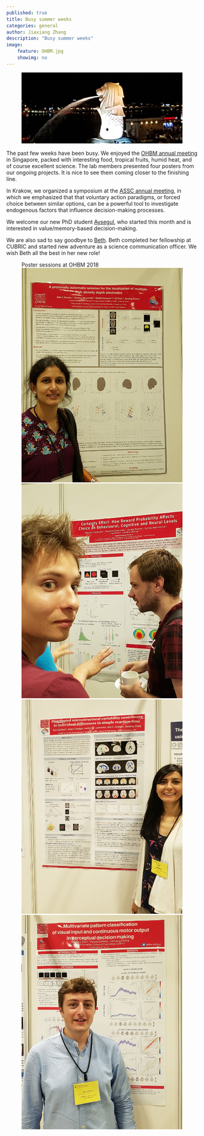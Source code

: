 ```yaml
---
published: true
title: Busy summer weeks
categories: general
author: Jiaxiang Zhang
description: "Busy summer weeks"
image:
    feature: OHBM.jpg
    showimg: no
---
```


<figure  class="center">
	<a href="/images/photo/OHBM.jpg"><img src="/images/photo/OHBM.jpg" alt=""></a>
</figure>

The past few weeks have been busy. We enjoyed the [OHBM annual meeting](https://www.humanbrainmapping.org/i4a/pages/index.cfm?pageID=3821) in Singapore, packed with interesting food, tropical fruits, humid heat, and of course excellent science. The lab members presented four posters from our ongoing projects. It is nice to see them coming closer to the finishing line.

In Krakow, we organized a symposium at the [ASSC annual meeting](http://theassc.org/assc-22), in which we emphasized that that voluntary action paradigms, or forced choice between similar options, can be a powerful tool to investigate endogenous factors that influence decision-making processes. 

We welcome our new PhD student [Aysegul](/people/aysegul_zkan), who started this month and is interested in value/memory-based decision-making.

We are also sad to say goodbye to [Beth](/people/bethany_routley). Beth completed her fellowship at CUBRIC and started new adventure as a science communication officer. We wish Beth all the best in her new role!

<figure class="half">
	<figcaption>Poster sessions at OHBM 2018</figcaption>
	<a href="/images/photo/OHBM1.jpg"><img src="/images/photo/OHBM1.jpg" alt=""></a>
	<a href="/images/photo/OHBM2.jpg"><img src="/images/photo/OHBM2.jpg" alt=""></a>
	<a href="/images/photo/OHBM4.jpg"><img src="/images/photo/OHBM4.jpg" alt=""></a>
	<a href="/images/photo/OHBM3.jpg"><img src="/images/photo/OHBM3.jpg" alt=""></a>
</figure>


